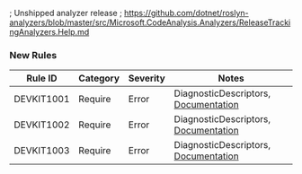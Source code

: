 ﻿; Unshipped analyzer release
; https://github.com/dotnet/roslyn-analyzers/blob/master/src/Microsoft.CodeAnalysis.Analyzers/ReleaseTrackingAnalyzers.Help.md

### New Rules
Rule ID | Category | Severity | Notes
--------|----------|----------|-------
DEVKIT1001 | Require | Error | DiagnosticDescriptors, [Documentation](https://github.com/phuocle/Dynamics-Crm-DevKit/wiki/Analyzers#DEVKIT1001)
DEVKIT1002 | Require | Error | DiagnosticDescriptors, [Documentation](https://github.com/phuocle/Dynamics-Crm-DevKit/wiki/Analyzers#DEVKIT1002)
DEVKIT1003 | Require | Error | DiagnosticDescriptors, [Documentation](https://github.com/phuocle/Dynamics-Crm-DevKit/wiki/Analyzers#DEVKIT1003)